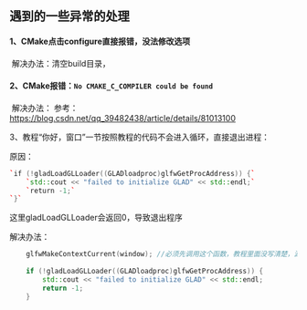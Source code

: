## 遇到的一些异常的处理

#### 	1、CMake点击configure直接报错，没法修改选项

​	解决办法：清空build目录，

#### 	2、CMake报错：`No CMAKE_C_COMPILER could be found`

​	解决办法： 参考：https://blog.csdn.net/qq_39482438/article/details/81013100

​	3、教程“你好，窗口”一节按照教程的代码不会进入循环，直接退出进程：

原因：

```c++
`if (!gladLoadGLLoader((GLADloadproc)glfwGetProcAddress)) {`
	`std::cout << "failed to initialize GLAD" << std::endl;`
	`return -1;`
`}`
```

这里gladLoadGLLoader会返回0，导致退出程序

解决办法： 

```cc
	glfwMakeContextCurrent(window); //必须先调用这个函数，教程里面没写清楚，源码里有
	
	if (!gladLoadGLLoader((GLADloadproc)glfwGetProcAddress)) {
		std::cout << "failed to initialize GLAD" << std::endl;
		return -1;
	}
```

